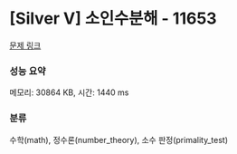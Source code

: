 # [Silver V] 소인수분해 - 11653 

[문제 링크](https://www.acmicpc.net/problem/11653) 

### 성능 요약

메모리: 30864 KB, 시간: 1440 ms

### 분류

수학(math), 정수론(number_theory), 소수 판정(primality_test)

